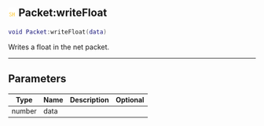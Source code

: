 ## ![shared](.gitbook/assets/shared.png) Packet:writeFloat


```lua
void Packet:writeFloat(data)
```

Writes a float in the net packet.


------
## Parameters

| Type   | Name | Description              | Optional |
| ------ | ---- | ------------------------ | -------: |
| number | data |  |  |


